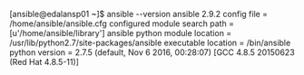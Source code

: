 [ansible@edalansp01 ~]$ ansible --version
ansible 2.9.2
  config file = /home/ansible/ansible.cfg
  configured module search path = [u'/home/ansible/library']
  ansible python module location = /usr/lib/python2.7/site-packages/ansible
  executable location = /bin/ansible
  python version = 2.7.5 (default, Nov  6 2016, 00:28:07) [GCC 4.8.5 20150623 (Red Hat 4.8.5-11)]
